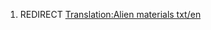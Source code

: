 1.  REDIRECT [Translation:Alien materials
    txt/en](Translation:Alien_materials_txt/en "wikilink")